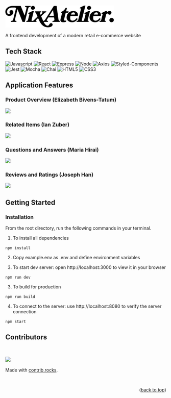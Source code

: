 <div id="top"/>

![nix atelier](client/public/public/icons/nixatelier.png)
<div>A frontend development of a modern retail e-commerce website</div>

## Tech Stack
![Javascript](https://img.shields.io/badge/JavaScript-323330?style=for-the-badge&logo=javascript&logoColor=F7DF1E)
![React](https://img.shields.io/badge/-React-61DAFB?logo=react&logoColor=white&style=for-the-badge)
![Express](https://img.shields.io/badge/-Express-DCDCDC?logo=express&logoColor=black&style=for-the-badge)
![Node](https://img.shields.io/badge/-Node-9ACD32?logo=node.js&logoColor=white&style=for-the-badge)
![Axios](https://img.shields.io/badge/-Axios-671ddf?logo=axios&logoColor=black&style=for-the-badge)
![Styled-Components](https://img.shields.io/badge/styled--components-DB7093?style=for-the-badge&logo=styled-components&logoColor=white)
![Jest](https://img.shields.io/badge/Jest-323330?style=for-the-badge&logo=Jest&logoColor=white)
![Mocha](https://img.shields.io/badge/mocha.js-323330?style=for-the-badge&logo=mocha&logoColor=Brown)
![Chai](https://img.shields.io/badge/chai.js-323330?style=for-the-badge&logo=chai&logoColor=red)
![HTML5](https://img.shields.io/badge/HTML5-E34F26?style=for-the-badge&logo=html5&logoColor=white)
![CSS3](https://img.shields.io/badge/CSS3-1572B6?style=for-the-badge&logo=css3&logoColor=white)

## Application Features

### Product Overview (Elizabeth Bivens-Tatum)
![](assets/home.png)

### Related Items (Ian Zuber)
![](assets/relatedItems.png)

### Questions and Answers (Maria Hirai)
![](assets/QA.png)

### Reviews and Ratings (Joseph Han)
![](assets/reviews.png)

## Getting Started

### Installation

From the root directory, run the following commands in your terminal.

1. To install all dependencies

```
npm install
```

2. Copy example.env as .env and define environment variables

3. To start dev server: open http://localhost:3000 to view it in your browser

```
npm run dev
```

3. To build for production

```
npm run build
```

4. To connect to the server: use http://localhost:8080 to verify the server connection
```
npm start
```


## Contributors

&nbsp;

<a href="https://github.com/rfe-nixos/FEC/graphs/contributors">
  <img src="https://contrib.rocks/image?repo=rfe-nixos/FEC" />
</a>

Made with [contrib.rocks](https://contrib.rocks).

&nbsp;


<p align="right">(<a href="#top">back to top</a>)</p>
